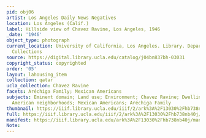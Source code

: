 ```yaml
---
pid: obj06
artist: Los Angeles Daily News Negatives
location: Los Angeles (Calif.)
label: Hillside view of Chavez Ravine, Los Angeles, 1946
_date: '1946'
object_type: photograph
current_location: University of California, Los Angeles. Library. Department of Special
  Collections
source: https://digital.library.ucla.edu/catalog/j04bn837bh-03031
copyright_status: copyrighted
order: '05'
layout: lahousing_item
collection: qatar
ucla_collection: Chavez Ravine
facets: Aréchiga Family; Mexican Americans
subjects: Eminent domain; Land use; Environment; Chavez Ravine; Dwellings; Mexican
  American neighborhoods; Mexican Americans; Aréchiga Family
thumbnail: https://iiif.library.ucla.edu/iiif/2/ark%3A%2F13030%2Fhb738nb40j/full/250,/0/default.jpg
full: https://iiif.library.ucla.edu/iiif/2/ark%3A%2F13030%2Fhb738nb40j/full/full/0/default.jpg
manifest: https://iiif.library.ucla.edu/ark%3A%2F13030%2Fhb738nb40j/manifest
Note: 
---
```

